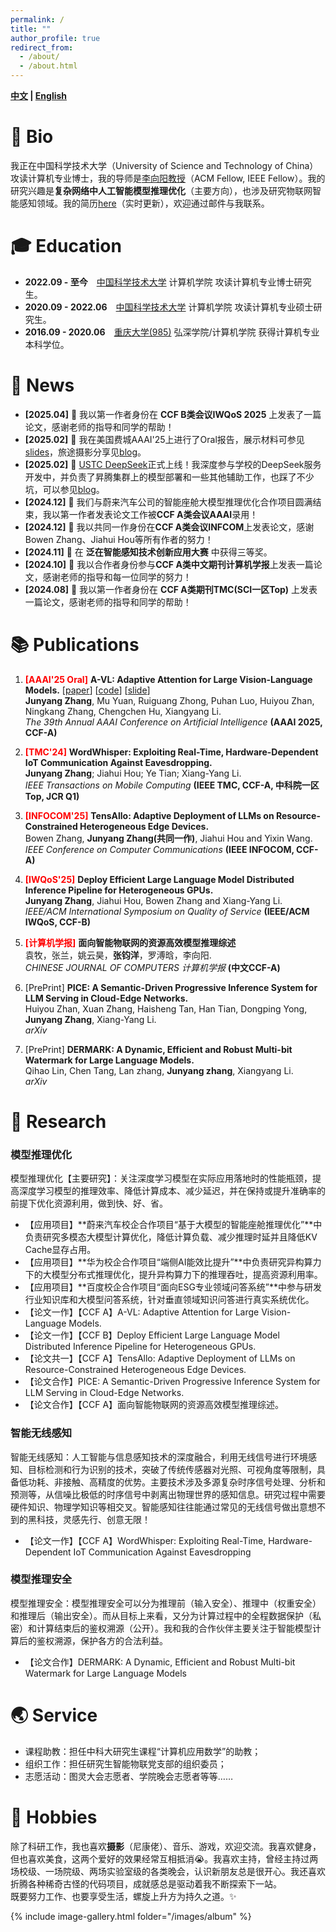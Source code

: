 ```yaml
---
permalink: /
title: ""
author_profile: true
redirect_from: 
  - /about/
  - /about.html
---
```


**[中文](/) \| [English](/english)**

# 👤 Bio

我正在中国科学技术大学（University of Science and Technology of China）攻读计算机专业博士，我的导师是[李向阳教授](https://cs.ustc.edu.cn/2020/0806/c23235a460096/page.htm)（ACM Fellow, IEEE Fellow）。我的研究兴趣是**复杂网络中人工智能模型推理优化**（主要方向），也涉及研究物联网智能感知领域。我的简历[here](/files/张钧洋_USTC_CV_online.pdf)（实时更新），欢迎通过邮件与我联系。


# 🎓 Education
- **2022.09 - 至今**&emsp;<a href="https://ustc.edu.cn/" style="color: inherit;">中国科学技术大学</a> 计算机学院 攻读计算机专业博士研究生。
- **2020.09 - 2022.06**&emsp;<a href="https://ustc.edu.cn/" style="color: inherit;">中国科学技术大学</a> 计算机学院 攻读计算机专业硕士研究生。
- **2016.09 - 2020.06**&emsp;<a href="https://www.cqu.edu.cn/" style="color: inherit;">重庆大学(985)</a> 弘深学院/计算机学院 获得计算机专业本科学位。

# 📰 News
- **[2025.04]** 🎉 我以第一作者身份在 **CCF B类会议IWQoS 2025** 上发表了一篇论文，感谢老师的指导和同学的帮助！
- **[2025.02]** 🎉 我在美国费城AAAI'25上进行了Oral报告，展示材料可参见[slides](/files/slides_2938_oral.pdf)，旅途摄影分享见[blog](/posts/2025/03/photography-1/)。
- **[2025.02]** 🎉 [USTC DeepSeek](https://chat.ustc.edu.cn/)正式上线！我深度参与学校的DeepSeek服务开发中，并负责了昇腾集群上的模型部署和一些其他辅助工作，也踩了不少坑，可以参见[blog](/posts/2025/02/thinking-4/)。
- **[2024.12]** 🎉 我们与蔚来汽车公司的智能座舱大模型推理优化合作项目圆满结束，我以第一作者发表论文工作被**CCF A类会议AAAI**录用！
- **[2024.12]** 🎉 我以共同一作身份在**CCF A类会议INFCOM**上发表论文，感谢Bowen Zhang、Jiahui Hou等所有作者的努力！
- **[2024.11]** 🎉 在 **泛在智能感知技术创新应用大赛** 中获得三等奖。
- **[2024.10]** 🎉 我以合作者身份参与**CCF A类中文期刊计算机学报**上发表一篇论文，感谢老师的指导和每一位同学的努力！
- **[2024.08]** 🎉 我以第一作者身份在 **CCF A类期刊TMC(SCI一区Top)** 上发表一篇论文，感谢老师的指导和同学的帮助！

# 📚 Publications
1. <span style="color: red; font-weight: bold;">[AAAI'25 Oral]</span> **A-VL: Adaptive Attention for Large Vision-Language Models.**  [[paper](https://arxiv.org/abs/2409.14846)] [[code](https://github.com/jyzzz98/A-VL-Adaptive-Attention-for-Large-Vision-Language-Models)] [[slide](/files/slides_2938_oral.pdf)]  
   **Junyang Zhang**, Mu Yuan, Ruiguang Zhong, Puhan Luo, Huiyou Zhan, Ningkang Zhang, Chengchen Hu, Xiangyang Li.  
   *The 39th Annual AAAI Conference on Artificial Intelligence* **(AAAI 2025, CCF-A)**

3. <span style="color: red; font-weight: bold;">[TMC'24]</span> **WordWhisper: Exploiting Real-Time, Hardware-Dependent IoT Communication Against Eavesdropping.**  
   **Junyang Zhang**; Jiahui Hou; Ye Tian; Xiang-Yang Li.  
   *IEEE Transactions on Mobile Computing* **(IEEE TMC, CCF-A, 中科院一区Top, JCR Q1)**

4. <span style="color: red; font-weight: bold;">[INFOCOM'25]</span> **TensAllo: Adaptive Deployment of LLMs on Resource-Constrained Heterogeneous Edge Devices.**  
   Bowen Zhang, **Junyang Zhang(共同一作)**, Jiahui Hou and Yixin Wang.  
   *IEEE Conference on Computer Communications* **(IEEE INFOCOM, CCF-A)**

5. <span style="color: red; font-weight: bold;">[IWQoS'25]</span> **Deploy Efficient Large Language Model Distributed Inference Pipeline for Heterogeneous GPUs.**  
   **Junyang Zhang**, Jiahui Hou, Bowen Zhang and Xiang-Yang Li.  
   *IEEE/ACM International Symposium on Quality of Service* **(IEEE/ACM IWQoS, CCF-B)**
   
6. <span style="color: red; font-weight: bold;">[计算机学报]</span> **面向智能物联网的资源高效模型推理综述**  
   袁牧，张兰，姚云昊，**张钧洋**，罗溥晗，李向阳.   
   *CHINESE JOURNAL OF COMPUTERS 计算机学报* **(中文CCF-A)**

7. [PrePrint] **PICE: A Semantic-Driven Progressive Inference System for LLM Serving in Cloud-Edge Networks.**  
   Huiyou Zhan, Xuan Zhang, Haisheng Tan, Han Tian, Dongping Yong, **Junyang Zhang**, Xiang-Yang Li.   
   *arXiv*
 
8. [PrePrint] **DERMARK: A Dynamic, Efficient and Robust Multi-bit Watermark for Large Language Models.**  
   Qihao Lin, Chen Tang, Lan zhang, **Junyang zhang**, Xiangyang Li.   
   *arXiv* 


# 📝 Research

### 模型推理优化

模型推理优化【主要研究】：关注深度学习模型在实际应用落地时的性能瓶颈，提高深度学习模型的推理效率、降低计算成本、减少延迟，并在保持或提升准确率的前提下优化资源利用，做到快、好、省。
- 【应用项目】**蔚来汽车校企合作项目“基于大模型的智能座舱推理优化”**中负责研究多模态大模型计算优化，降低计算负载、减少推理时延并且降低KV Cache显存占用。
- 【应用项目】**华为校企合作项目“端侧AI能效比提升”**中负责研究异构算力下的大模型分布式推理优化，提升异构算力下的推理吞吐，提高资源利用率。
- 【应用项目】**百度校企合作项目“面向ESG专业领域问答系统”**中参与研发行业知识库和大模型问答系统，针对垂直领域知识问答进行真实系统优化。
- 【论文一作】【CCF A】A-VL: Adaptive Attention for Large Vision-Language Models.
- 【论文一作】【CCF B】Deploy Efficient Large Language Model Distributed Inference Pipeline for Heterogeneous GPUs.
- 【论文共一】【CCF A】TensAllo: Adaptive Deployment of LLMs on Resource-Constrained Heterogeneous Edge Devices.
- 【论文合作】PICE: A Semantic-Driven Progressive Inference System for LLM Serving in Cloud-Edge Networks.
- 【论文合作】【CCF A】面向智能物联网的资源高效模型推理综述。

### 智能无线感知

智能无线感知：人工智能与信息感知技术的深度融合，利用无线信号进行环境感知、目标检测和行为识别的技术，突破了传统传感器对光照、可视角度等限制，具备低功耗、非接触、高精度的优势。主要技术涉及多源复杂时序信号处理、分析和预测等，从信噪比极低的时序信号中剥离出物理世界的感知信息。研究过程中需要硬件知识、物理学知识等相交叉。智能感知往往能通过常见的无线信号做出意想不到的黑科技，灵感先行、创意无限！
- 【论文一作】【CCF A】WordWhisper: Exploiting Real-Time, Hardware-Dependent IoT Communication Against Eavesdropping

### 模型推理安全

模型推理安全：模型推理安全可以分为推理前（输入安全）、推理中（权重安全）和推理后（输出安全）。而从目标上来看，又分为计算过程中的全程数据保护（私密）和计算结束后的鉴权溯源（公开）。我和我的合作伙伴主要关注于智能模型计算后的鉴权溯源，保护各方的合法利益。
- 【论文合作】DERMARK: A Dynamic, Efficient and Robust Multi-bit Watermark for Large Language Models


# 🌏 Service
- 课程助教：担任中科大研究生课程“计算机应用数学”的助教；
- 组织工作：担任研究生智能物联党支部的组织委员；
- 志愿活动：图灵大会志愿者、学院晚会志愿者等等……


# 💫 Hobbies

除了科研工作，我也喜欢**摄影**（尼康佬）、音乐、游戏，欢迎交流。我喜欢健身，但也喜欢美食，这两个爱好的效果经常互相抵消😭。我喜欢主持，曾经主持过两场校级、一场院级、两场实验室级的各类晚会，认识新朋友总是很开心。我还喜欢折腾各种稀奇古怪的代码项目，成就感总是驱动着我不断探索下一站。   
既要努力工作、也要享受生活，螺旋上升方为持久之道。✨




{% include image-gallery.html folder="/images/album" %}
